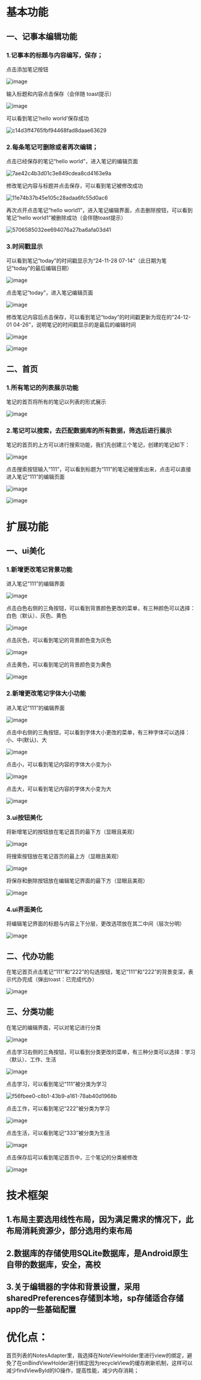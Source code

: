 # 基本功能
## 一、记事本编辑功能

### 1.记事本的标题与内容编写，保存；

点击添加笔记按钮

![image](https://github.com/user-attachments/assets/08ed1b02-2334-45ab-bbf0-2a9a4345c9b3)

输入标题和内容点击保存（会伴随 toast提示）

![image](https://github.com/user-attachments/assets/dd97deab-e3d2-4b38-90ee-c3dd27476ff0)

可以看到笔记‘hello world’保存成功

![c14d3ff4765fbf94468fad8daae63629](https://github.com/user-attachments/assets/1192cf98-1fb6-4a3b-872d-d8ca09cae8e4)

### 2.每条笔记可删除或者再次编辑；

点击已经保存的笔记“hello world”，进入笔记的编辑页面

![7ae42c4b3d01c3e849cdea8cd4163e9a](https://github.com/user-attachments/assets/7252abf9-bb3e-4254-b9f5-8a79d4c3c8cb)

修改笔记内容与标题并点击保存，可以看到笔记被修改成功

![11e74b37b45e105c28adaa6fc55d0ac6](https://github.com/user-attachments/assets/539ce0ce-2971-4efc-9452-b430f27baff2)

再次点开点击笔记“hello world1”，进入笔记编辑界面，点击删除按钮，可以看到笔记“hello world1”被删除成功（会伴随toast提示）

![5706585032ee694076a27ba6afa03d41](https://github.com/user-attachments/assets/278cd14a-181b-453b-8f5d-ba4ce5ecb456)

### 3.时间戳显示

可以看到笔记“today”的时间戳显示为“24-11-28 07-14”（此日期为笔记“today”的最后编辑日期）

![image](https://github.com/user-attachments/assets/c1ab2e1f-448b-44bc-b0e6-6cd5cc3e1e16)

点击笔记“today”，进入笔记编辑页面

![image](https://github.com/user-attachments/assets/3b63efb0-38c4-45bf-942a-fdf03903d0fa)

修改笔记内容后点击保存，可以看到笔记“today”的时间戳更新为现在的“24-12-01 04-26”，说明笔记的时间戳显示的是最后的编辑时间

![image](https://github.com/user-attachments/assets/dbbf357f-569c-456e-a884-79aa6af1bf20)

![image](https://github.com/user-attachments/assets/a8f39bd6-5d50-4b2b-9af3-87b0ed6b0871)

## 二、首页

### 1.所有笔记的列表展示功能

笔记的首页将所有的笔记以列表的形式展示

![image](https://github.com/user-attachments/assets/bab95f18-680d-420b-aebc-90931f3d466f)

### 2.笔记可以搜索，去匹配数据库的所有数据，筛选后进行展示

笔记的首页的上方可以进行搜索功能，我们先创建三个笔记，创建的笔记如下：

![image](https://github.com/user-attachments/assets/06bb5899-f3ed-403d-817a-f23a289a9124)

点击搜索按钮输入“111”，可以看到标题为“111”的笔记被搜索出来，点击可以直接进入笔记“111”的编辑页面

![image](https://github.com/user-attachments/assets/84e19682-b2db-4c5d-a0ab-c7b08ae29312)

![image](https://github.com/user-attachments/assets/3fe29a02-ddd4-44f9-87e6-d6a2d4909f50)

# 扩展功能

## 一、ui美化

### 1.新增更改笔记背景功能

进入笔记“111”的编辑界面

![image](https://github.com/user-attachments/assets/a91f9728-8e3b-4c6f-876f-bd177a612a76)

点击白色右侧的三角按钮，可以看到背景颜色更改的菜单，有三种颜色可以选择：白色（默认）、灰色、黄色

![image](https://github.com/user-attachments/assets/d086933d-dd06-4005-b0ee-c911af9246d7)

点击灰色，可以看到笔记的背景颜色变为灰色

![image](https://github.com/user-attachments/assets/6e1f8ec3-08d8-4cf4-8381-64c36b5cb0d7)

点击黄色，可以看到笔记的背景颜色变为黄色

![image](https://github.com/user-attachments/assets/d4d32b65-1eb4-45ab-81ba-7b79a4d348fe)

### 2.新增更改笔记字体大小功能

进入笔记“111”的编辑界面

![image](https://github.com/user-attachments/assets/1a1b5b1b-e4c5-4381-a98c-036c8f7e5ac5)

点击中右侧的三角按钮，可以看到字体大小更改的菜单，有三种字体可以选择：小、中(默认)、大

![image](https://github.com/user-attachments/assets/4e5defd2-03fc-4ff4-b6ac-746f5dd8713a)

点击小，可以看到笔记内容的字体大小变为小

![image](https://github.com/user-attachments/assets/694259ec-c662-4b66-9d3e-bc0fc7baf23a)

点击大，可以看到笔记内容的字体大小变为大

![image](https://github.com/user-attachments/assets/37ebabf0-5b55-4666-92ca-ded009378717)

### 3.ui按钮美化

将新增笔记的按钮放在笔记首页的最下方（显眼且美观）

![image](https://github.com/user-attachments/assets/7c3c9dc0-3e01-4373-9a86-b349a4372338)

将搜索按钮放在笔记首页的最上方（显眼且美观）

![image](https://github.com/user-attachments/assets/1268ef90-8d54-428f-b425-adc6f7a1dc78)

将保存和删除按钮放在编辑笔记界面的最下方（显眼且美观）

![image](https://github.com/user-attachments/assets/2eed936a-f3b6-4838-a383-d3effae7150a)

### 4.ui界面美化

将编辑笔记界面的标题与内容上下分层，更改选项放在其二中间（层次分明）

![image](https://github.com/user-attachments/assets/e8beb5c4-7196-4b63-b112-c6db1556becb)

## 二、代办功能

在笔记首页点击笔记“111”和“222”的勾选按钮，笔记“111”和“222”的背景变深，表示代办完成（弹出toast：已完成代办）

![image](https://github.com/user-attachments/assets/46b810bb-db2c-4db7-bd5c-f0b55b1fb05c)

## 三、分类功能

在笔记的编辑界面，可以对笔记进行分类

![image](https://github.com/user-attachments/assets/583180a7-758c-4723-829f-35c63f9df775)

点击学习右侧的三角按钮，可以看到分类更改的菜单，有三种分类可以选择：学习（默认）、工作、生活

![image](https://github.com/user-attachments/assets/604f6e5c-9252-4f42-b851-735f6c552bb2)

点击学习，可以看到笔记“111”被分类为学习

![f56fbee0-c8b1-43b9-a161-78ab40d1968b](https://github.com/user-attachments/assets/731935f3-b61a-4216-b9b9-e4d3deb6f76d)

点击工作，可以看到笔记“222”被分类为学习

![image](https://github.com/user-attachments/assets/8d15ef01-1fd2-45c7-ac8e-dd8d7e51478a)

点击生活，可以看到笔记“333”被分类为生活

![image](https://github.com/user-attachments/assets/8a01c149-5bba-4444-be18-afb5abdb78bd)

点击保存后可以看到笔记首页中，三个笔记的分类被修改

![image](https://github.com/user-attachments/assets/2b2266f5-a35d-48d5-81c5-33914247f263)

# 技术框架

## 1.布局主要选用线性布局，因为满足需求的情况下，此布局消耗资源少，部分选用约束布局

## 2.数据库的存储使用SQLite数据库，是Android原生自带的数据库，安全，高校

## 3.关于编辑器的字体和背景设置，采用sharedPreferences存储到本地，sp存储适合存储app的一些基础配置

# 优化点：

首页列表的NotesAdapter里，我选择在NoteViewHolder里进行view的绑定，避免了在onBindViewHolder进行绑定因为recycleView的缓存刷新机制，这样可以减少findViewById的IO操作，提高性能，减少内存消耗；
